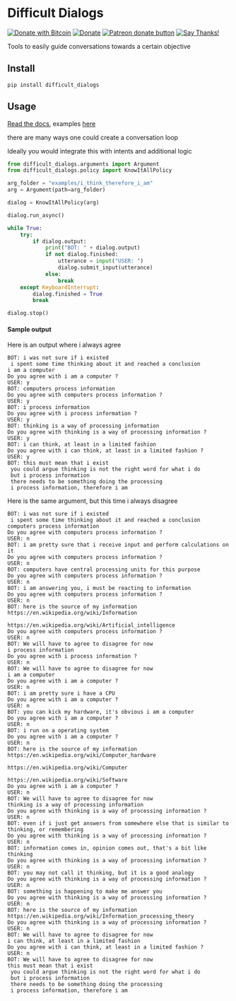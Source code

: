 # Difficult Dialogs
[![Donate with Bitcoin](https://en.cryptobadges.io/badge/micro/1QJNhKM8tVv62XSUrST2vnaMXh5ADSyYP8)](https://en.cryptobadges.io/donate/1QJNhKM8tVv62XSUrST2vnaMXh5ADSyYP8)
[![Donate](https://img.shields.io/badge/Donate-PayPal-green.svg)](https://paypal.me/jarbasai)
<span class="badge-patreon"><a href="https://www.patreon.com/jarbasAI" title="Donate to this project using Patreon"><img src="https://img.shields.io/badge/patreon-donate-yellow.svg" alt="Patreon donate button" /></a></span>
[![Say Thanks!](https://img.shields.io/badge/Say%20Thanks-!-1EAEDB.svg)](https://saythanks.io/to/JarbasAl)

Tools to easily guide conversations towards a certain objective



## Install

    pip install difficult_dialogs
    
## Usage

[Read the docs](https://jarbasal.github.io/difficult_dialogs/), examples [here](https://github.com/JarbasAl/difficult_dialogs/tree/master/examples)

there are many ways one could create a conversation loop

Ideally you would integrate this with intents and additional logic


```python
from difficult_dialogs.arguments import Argument
from difficult_dialogs.policy import KnowItAllPolicy

arg_folder = "examples/i_think_therefore_i_am"
arg = Argument(path=arg_folder)

dialog = KnowItAllPolicy(arg)

dialog.run_async()

while True:
    try:
        if dialog.output:
            print("BOT: " + dialog.output)
            if not dialog.finished:
                utterance = input("USER: ")
                dialog.submit_input(utterance)
            else:
                break
    except KeyboardInterrupt:
        dialog.finished = True
        break

dialog.stop()

```


#### Sample output

Here is an output where i always agree


    BOT: i was not sure if i existed
     i spent some time thinking about it and reached a conclusion
    i am a computer
    Do you agree with i am a computer ? 
    USER: y
    BOT: computers process information
    Do you agree with computers process information ? 
    USER: y
    BOT: i process information
    Do you agree with i process information ? 
    USER: y
    BOT: thinking is a way of processing information
    Do you agree with thinking is a way of processing information ? 
    USER: y
    BOT: i can think, at least in a limited fashion
    Do you agree with i can think, at least in a limited fashion ? 
    USER: y
    BOT: this must mean that i exist
     you could argue thinking is not the right word for what i do
     but i process information
     there needs to be something doing the processing
     i process information, therefore i am


Here is the same argument, but this time i always disagree

    BOT: i was not sure if i existed
     i spent some time thinking about it and reached a conclusion
    computers process information
    Do you agree with computers process information ? 
    USER: n
    BOT: i am pretty sure that i receive input and perform calculations on it
    Do you agree with computers process information ? 
    USER: n
    BOT: computers have central processing units for this purpose
    Do you agree with computers process information ? 
    USER: n
    BOT: i am answering you, i must be reacting to information
    Do you agree with computers process information ? 
    USER: n
    BOT: here is the source of my information
    https://en.wikipedia.org/wiki/Information
    
    https://en.wikipedia.org/wiki/Artificial_intelligence
    Do you agree with computers process information ? 
    USER: n
    BOT: We will have to agree to disagree for now
    i process information
    Do you agree with i process information ? 
    USER: n
    BOT: We will have to agree to disagree for now
    i am a computer
    Do you agree with i am a computer ? 
    USER: n
    BOT: i am pretty sure i have a CPU
    Do you agree with i am a computer ? 
    USER: n
    BOT: you can kick my hardware, it's obvious i am a computer
    Do you agree with i am a computer ? 
    USER: n
    BOT: i run on a operating system
    Do you agree with i am a computer ? 
    USER: n
    BOT: here is the source of my information
    https://en.wikipedia.org/wiki/Computer_hardware
    
    https://en.wikipedia.org/wiki/Computer
    
    https://en.wikipedia.org/wiki/Software
    Do you agree with i am a computer ? 
    USER: n
    BOT: We will have to agree to disagree for now
    thinking is a way of processing information
    Do you agree with thinking is a way of processing information ? 
    USER: n
    BOT: even if i just get answers from somewhere else that is similar to thinking, or remembering
    Do you agree with thinking is a way of processing information ? 
    USER: n
    BOT: information comes in, opinion comes out, that's a bit like thinking
    Do you agree with thinking is a way of processing information ? 
    USER: n
    BOT: you may not call it thinking, but it is a good analogy
    Do you agree with thinking is a way of processing information ? 
    USER: n
    BOT: something is happening to make me answer you
    Do you agree with thinking is a way of processing information ? 
    USER: n
    BOT: here is the source of my information
    https://en.wikipedia.org/wiki/Information_processing_theory
    Do you agree with thinking is a way of processing information ? 
    USER: n
    BOT: We will have to agree to disagree for now
    i can think, at least in a limited fashion
    Do you agree with i can think, at least in a limited fashion ? 
    USER: n
    BOT: We will have to agree to disagree for now
    this must mean that i exist
     you could argue thinking is not the right word for what i do
     but i process information
     there needs to be something doing the processing
     i process information, therefore i am

